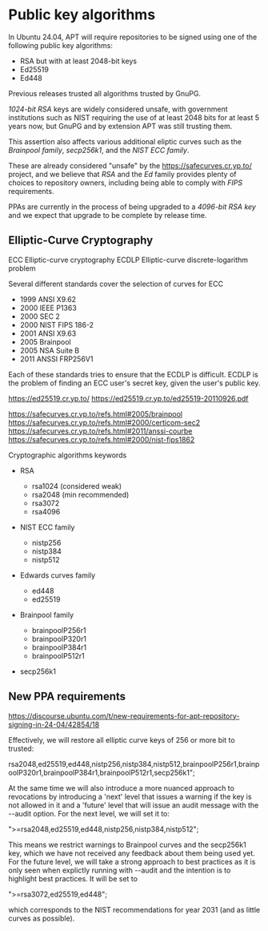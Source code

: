 # Public key algorithms

In Ubuntu 24.04, APT will require repositories to be signed using one of the following public key algorithms:
- RSA but with at least 2048-bit keys
- Ed25519
- Ed448

Previous releases trusted all algorithms trusted by GnuPG.

*1024-bit RSA* keys are widely considered unsafe, with government institutions such as NIST requiring the use of at least 2048 bits for at least 5 years now, but GnuPG and by extension APT was still trusting them.

This assertion also affects various additional eliptic curves such as the *Brainpool family*, *secp256k1*, and the *NIST ECC family*.

These are already considered "unsafe" by the https://safecurves.cr.yp.to/ project, and we believe that *RSA* and the *Ed* family provides plenty of choices to repository owners, including being able to comply with *FIPS* requirements.

PPAs are currently in the process of being upgraded to a *4096-bit RSA key* and we expect that upgrade to be complete by release time.

## Elliptic-Curve Cryptography

ECC     Elliptic-curve cryptography
ECDLP   Elliptic-curve discrete-logarithm problem


Several different standards cover the selection of curves for ECC
- 1999 ANSI X9.62
- 2000 IEEE P1363
- 2000 SEC 2
- 2000 NIST FIPS 186-2
- 2001 ANSI X9.63
- 2005 Brainpool
- 2005 NSA Suite B
- 2011 ANSSI FRP256V1

Each of these standards tries to ensure that the ECDLP is difficult. ECDLP is the problem of finding an ECC user's secret key, given the user's public key.

https://ed25519.cr.yp.to/
https://ed25519.cr.yp.to/ed25519-20110926.pdf

https://safecurves.cr.yp.to/refs.html#2005/brainpool
https://safecurves.cr.yp.to/refs.html#2000/certicom-sec2
https://safecurves.cr.yp.to/refs.html#2011/anssi-courbe
https://safecurves.cr.yp.to/refs.html#2000/nist-fips1862


Cryptographic algorithms keywords
- RSA
  - rsa1024 (considered weak)
  - rsa2048 (min recommended)
  - rsa3072
  - rsa4096
- NIST ECC family
  - nistp256
  - nistp384
  - nistp512
- Edwards curves family
  - ed448
  - ed25519
- Brainpool family
  - brainpoolP256r1
  - brainpoolP320r1
  - brainpoolP384r1
  - brainpoolP512r1

- secp256k1

## New PPA requirements

https://discourse.ubuntu.com/t/new-requirements-for-apt-repository-signing-in-24-04/42854/18

Effectively, we will restore all elliptic curve keys of 256 or more bit to trusted:

  rsa2048,ed25519,ed448,nistp256,nistp384,nistp512,brainpoolP256r1,brainpoolP320r1,brainpoolP384r1,brainpoolP512r1,secp256k1";

At the same time we will also introduce a more nuanced approach to revocations by introducing a 'next' level that issues a warning if the key is not allowed in it and a 'future' level that will issue an audit message with the --audit option. For the next level, we will set it to:

  ">=rsa2048,ed25519,ed448,nistp256,nistp384,nistp512";

This means we restrict warnings to Brainpool curves and the secp256k1 key, which we have not received any feedback about them being used yet. For the future level, we will take a strong approach to best practices as it is only seen when explictly running with --audit and the intention is to highlight best practices. It will be set to

  ">=rsa3072,ed25519,ed448";

which corresponds to the NIST recommendations for year 2031 (and as little curves as possible).
